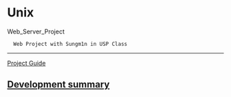# Unix
Web_Server_Project
```
  Web Project with Sungm1n in USP Class
```

---
[Project Guide](https://github.com/UnluckyJung/Unix/blob/master/web_Project/project.guide.pdf)

[Development summary](https://github.com/UnluckyJung/Unix/blob/master/web_Project/development_summary.pdf)
--